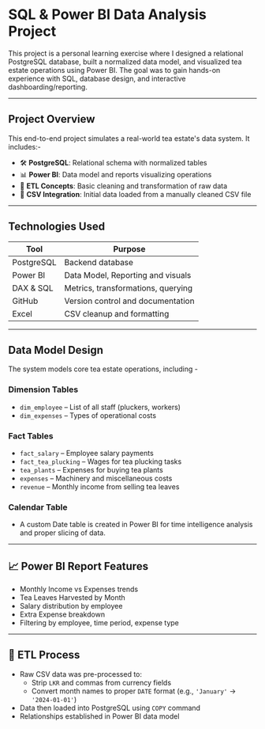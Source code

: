 # SQL & Power BI Data Analysis Project 

This project is a personal learning exercise where I designed a relational PostgreSQL database, built a normalized data model, and visualized tea estate operations using Power BI. The goal was to gain hands-on experience with SQL, database design, and interactive dashboarding/reporting.

---

## Project Overview

This end-to-end project simulates a real-world tea estate's data system. It includes:-

- 🛠️ **PostgreSQL**: Relational schema with normalized tables
- 📊 **Power BI**: Data model and reports visualizing operations
- 📂 **ETL Concepts**: Basic cleaning and transformation of raw data
- 📁 **CSV Integration**: Initial data loaded from a manually cleaned CSV file

---

## Technologies Used

| Tool           | Purpose                         |
|----------------|----------------------------------|
| PostgreSQL     | Backend database |
| Power BI       | Data Model, Reporting and visuals |
| DAX & SQL      | Metrics, transformations, querying |
| GitHub         | Version control and documentation |
| Excel  | CSV cleanup and formatting        |

---

## Data Model Design

The system models core tea estate operations, including -

###  Dimension Tables
- `dim_employee` – List of all staff (pluckers, workers)
- `dim_expenses` – Types of operational costs

###  Fact Tables
- `fact_salary` – Employee salary payments
- `fact_tea_plucking` – Wages for tea plucking tasks
- `tea_plants` – Expenses for buying tea plants
- `expenses` – Machinery and miscellaneous costs
- `revenue` – Monthly income from selling tea leaves

###  Calendar Table
- A custom Date table is created in Power BI for time intelligence analysis and proper slicing of data.

---

## 📈 Power BI Report Features

-  Monthly Income vs Expenses trends
-  Tea Leaves Harvested by Month
-  Salary distribution by employee
-  Extra Expense breakdown
-  Filtering by employee, time period, expense type

---

## 🔄 ETL Process

- Raw CSV data was pre-processed to:
  - Strip `LKR` and commas from currency fields
  - Convert month names to proper `DATE` format (e.g., `'January'` → `'2024-01-01'`)
- Data then loaded into PostgreSQL using `COPY` command
- Relationships established in Power BI data model


